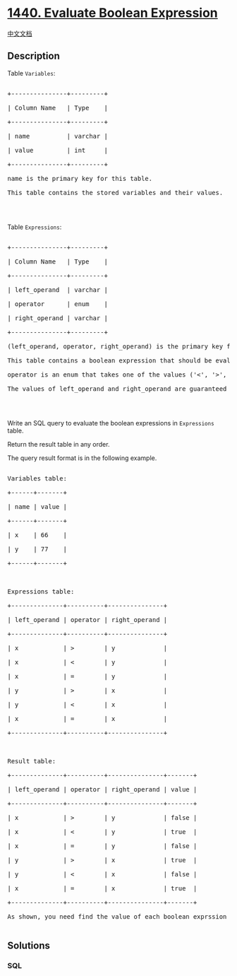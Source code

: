 # [1440. Evaluate Boolean Expression](https://leetcode.com/problems/evaluate-boolean-expression)

[中文文档](/solution/1400-1499/1440.Evaluate%20Boolean%20Expression/README.md)

## Description

<p>Table <code>Variables</code>:</p>



<pre>

+---------------+---------+

| Column Name   | Type    |

+---------------+---------+

| name          | varchar |

| value         | int     |

+---------------+---------+

name is the primary key for this table.

This table contains the stored variables and their values.

</pre>



<p>&nbsp;</p>



<p>Table <code>Expressions</code>:</p>



<pre>

+---------------+---------+

| Column Name   | Type    |

+---------------+---------+

| left_operand  | varchar |

| operator      | enum    |

| right_operand | varchar |

+---------------+---------+

(left_operand, operator, right_operand) is the primary key for this table.

This table contains a boolean expression that should be evaluated.

operator is an enum that takes one of the values (&#39;&lt;&#39;, &#39;&gt;&#39;, &#39;=&#39;)

The values of left_operand and right_operand are guaranteed to be in the Variables table.

</pre>



<p>&nbsp;</p>



<p>Write an SQL query to evaluate the boolean expressions in <code>Expressions</code> table.</p>



<p>Return the result table in any order.</p>



<p>The query result format is in the following example.</p>



<pre>

Variables table:

+------+-------+

| name | value |

+------+-------+

| x    | 66    |

| y    | 77    |

+------+-------+



Expressions table:

+--------------+----------+---------------+

| left_operand | operator | right_operand |

+--------------+----------+---------------+

| x            | &gt;        | y             |

| x            | &lt;        | y             |

| x            | =        | y             |

| y            | &gt;        | x             |

| y            | &lt;        | x             |

| x            | =        | x             |

+--------------+----------+---------------+



Result table:

+--------------+----------+---------------+-------+

| left_operand | operator | right_operand | value |

+--------------+----------+---------------+-------+

| x            | &gt;        | y             | false |

| x            | &lt;        | y             | true  |

| x            | =        | y             | false |

| y            | &gt;        | x             | true  |

| y            | &lt;        | x             | false |

| x            | =        | x             | true  |

+--------------+----------+---------------+-------+

As shown, you need find the value of each boolean exprssion in the table using the variables table.

</pre>

## Solutions

<!-- tabs:start -->

### **SQL**

```sql

```

<!-- tabs:end -->